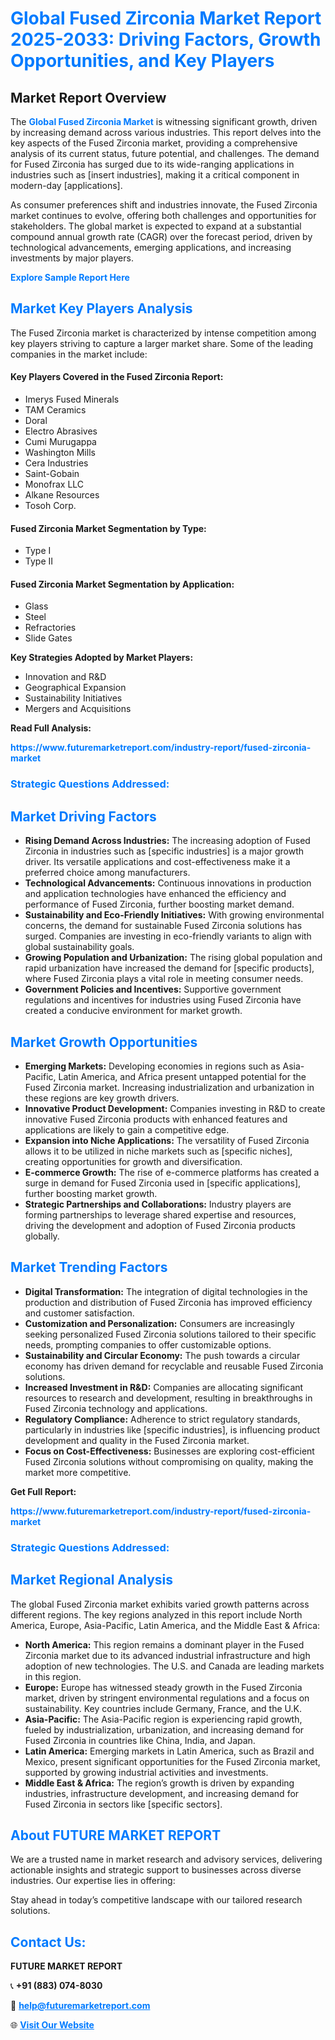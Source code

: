 <h1 style="color: #007BFF;">Global Fused Zirconia Market Report 2025-2033: Driving Factors, Growth Opportunities, and Key Players</h1>

<section id="overview">
<h2>Market Report Overview</h2>
<p>The <a href="https://www.futuremarketreport.com/industry-report/fused-zirconia-market" style="color: #007BFF; text-decoration: none;"><strong>Global Fused Zirconia Market</strong></a> is witnessing significant growth, driven by increasing demand across various industries. This report delves into the key aspects of the Fused Zirconia market, providing a comprehensive analysis of its current status, future potential, and challenges. The demand for Fused Zirconia has surged due to its wide-ranging applications in industries such as [insert industries], making it a critical component in modern-day [applications].</p>
<p>As consumer preferences shift and industries innovate, the Fused Zirconia market continues to evolve, offering both challenges and opportunities for stakeholders. The global market is expected to expand at a substantial compound annual growth rate (CAGR) over the forecast period, driven by technological advancements, emerging applications, and increasing investments by major players.</p>
</section>

<section id="overview">
<p><a href="https://www.futuremarketreport.com/request-sample/reportId=60025" style="color: #007BFF; text-decoration: none;"><strong>Explore Sample Report Here</strong></a></p>
</section>

<section id="key-players">
<h2 style="color: #007BFF;">Market Key Players Analysis</h2>
<p>The Fused Zirconia market is characterized by intense competition among key players striving to capture a larger market share. Some of the leading companies in the market include:</p>
<h4>Key Players Covered in the Fused Zirconia Report:</h4>
<ul><li>Imerys Fused Minerals</li><li>TAM Ceramics</li><li>Doral</li><li>Electro Abrasives</li><li>Cumi Murugappa</li><li>Washington Mills</li><li>Cera Industries</li><li>Saint-Gobain</li><li>Monofrax LLC</li><li>Alkane Resources</li><li>Tosoh Corp.</li></ul>
<h4>Fused Zirconia Market Segmentation by Type:</h4>
<ul><li>Type I</li><li>Type II</li></ul>

<h4>Fused Zirconia Market Segmentation by Application:</h4>
<ul><li>Glass</li><li>Steel</li><li>Refractories</li><li>Slide Gates</li></ul>
<p><strong>Key Strategies Adopted by Market Players:</strong></p>
<ul>
<li>Innovation and R&D</li>
<li>Geographical Expansion</li>
<li>Sustainability Initiatives</li>
<li>Mergers and Acquisitions</li>
</ul>
</section>

<section>
<p><strong>Read Full Analysis: </strong></p><a href="https://www.futuremarketreport.com/industry-report/fused-zirconia-market" style="color: #007BFF; text-decoration: none;"><strong>https://www.futuremarketreport.com/industry-report/fused-zirconia-market</strong></a>
<h3 style="color: #007BFF;">Strategic Questions Addressed:</h3>
</section>

<section id="driving-factors">
<h2 style="color: #007BFF;">Market Driving Factors</h2>
<ul>
<li><strong>Rising Demand Across Industries:</strong> The increasing adoption of Fused Zirconia in industries such as [specific industries] is a major growth driver. Its versatile applications and cost-effectiveness make it a preferred choice among manufacturers.</li>
<li><strong>Technological Advancements:</strong> Continuous innovations in production and application technologies have enhanced the efficiency and performance of Fused Zirconia, further boosting market demand.</li>
<li><strong>Sustainability and Eco-Friendly Initiatives:</strong> With growing environmental concerns, the demand for sustainable Fused Zirconia solutions has surged. Companies are investing in eco-friendly variants to align with global sustainability goals.</li>
<li><strong>Growing Population and Urbanization:</strong> The rising global population and rapid urbanization have increased the demand for [specific products], where Fused Zirconia plays a vital role in meeting consumer needs.</li>
<li><strong>Government Policies and Incentives:</strong> Supportive government regulations and incentives for industries using Fused Zirconia have created a conducive environment for market growth.</li>
</ul>
</section>

<section id="growth-opportunities">
<h2 style="color: #007BFF;">Market Growth Opportunities</h2>
<ul>
<li><strong>Emerging Markets:</strong> Developing economies in regions such as Asia-Pacific, Latin America, and Africa present untapped potential for the Fused Zirconia market. Increasing industrialization and urbanization in these regions are key growth drivers.</li>
<li><strong>Innovative Product Development:</strong> Companies investing in R&D to create innovative Fused Zirconia products with enhanced features and applications are likely to gain a competitive edge.</li>
<li><strong>Expansion into Niche Applications:</strong> The versatility of Fused Zirconia allows it to be utilized in niche markets such as [specific niches], creating opportunities for growth and diversification.</li>
<li><strong>E-commerce Growth:</strong> The rise of e-commerce platforms has created a surge in demand for Fused Zirconia used in [specific applications], further boosting market growth.</li>
<li><strong>Strategic Partnerships and Collaborations:</strong> Industry players are forming partnerships to leverage shared expertise and resources, driving the development and adoption of Fused Zirconia products globally.</li>
</ul>
</section>

<section id="trending-factors">
<h2 style="color: #007BFF;">Market Trending Factors</h2>
<ul>
<li><strong>Digital Transformation:</strong> The integration of digital technologies in the production and distribution of Fused Zirconia has improved efficiency and customer satisfaction.</li>
<li><strong>Customization and Personalization:</strong> Consumers are increasingly seeking personalized Fused Zirconia solutions tailored to their specific needs, prompting companies to offer customizable options.</li>
<li><strong>Sustainability and Circular Economy:</strong> The push towards a circular economy has driven demand for recyclable and reusable Fused Zirconia solutions.</li>
<li><strong>Increased Investment in R&D:</strong> Companies are allocating significant resources to research and development, resulting in breakthroughs in Fused Zirconia technology and applications.</li>
<li><strong>Regulatory Compliance:</strong> Adherence to strict regulatory standards, particularly in industries like [specific industries], is influencing product development and quality in the Fused Zirconia market.</li>
<li><strong>Focus on Cost-Effectiveness:</strong> Businesses are exploring cost-efficient Fused Zirconia solutions without compromising on quality, making the market more competitive.</li>
</ul>
</section>

<section>
<p><strong>Get Full Report: </strong></p><a href="https://www.futuremarketreport.com/industry-report/fused-zirconia-market" style="color: #007BFF; text-decoration: none;"><strong>https://www.futuremarketreport.com/industry-report/fused-zirconia-market</strong></a>
<h3 style="color: #007BFF;">Strategic Questions Addressed:</h3>
</section>


<section id="regional-analysis">
<h2 style="color: #007BFF;">Market Regional Analysis</h2>
<p>The global Fused Zirconia market exhibits varied growth patterns across different regions. The key regions analyzed in this report include North America, Europe, Asia-Pacific, Latin America, and the Middle East & Africa:</p>
<ul>
<li><strong>North America:</strong> This region remains a dominant player in the Fused Zirconia market due to its advanced industrial infrastructure and high adoption of new technologies. The U.S. and Canada are leading markets in this region.</li>
<li><strong>Europe:</strong> Europe has witnessed steady growth in the Fused Zirconia market, driven by stringent environmental regulations and a focus on sustainability. Key countries include Germany, France, and the U.K.</li>
<li><strong>Asia-Pacific:</strong> The Asia-Pacific region is experiencing rapid growth, fueled by industrialization, urbanization, and increasing demand for Fused Zirconia in countries like China, India, and Japan.</li>
<li><strong>Latin America:</strong> Emerging markets in Latin America, such as Brazil and Mexico, present significant opportunities for the Fused Zirconia market, supported by growing industrial activities and investments.</li>
<li><strong>Middle East & Africa:</strong> The region’s growth is driven by expanding industries, infrastructure development, and increasing demand for Fused Zirconia in sectors like [specific sectors].</li>
</ul>
</section>

<footer>
<h2 style="color: #007BFF;">About FUTURE MARKET REPORT</h2>
<p>We are a trusted name in market research and advisory services, delivering actionable insights and strategic support to businesses across diverse industries. Our expertise lies in offering:</p>

<p>Stay ahead in today’s competitive landscape with our tailored research solutions.</p>

<h2 style="color: #007BFF;">Contact Us:</h2>
<p><strong>FUTURE MARKET REPORT</strong></p>
<p>📞 <strong>+91 (883) 074-8030</strong></p>
<p>📧 <strong><a href="mailto:help@futuremarketreport.com" style="color: #007BFF;">help@futuremarketreport.com</a></strong></p>
<p>🌐 <strong><a href="https://www.futuremarketreport.com/" style="color: #007BFF;">Visit Our Website</a></strong></p>
</footer>